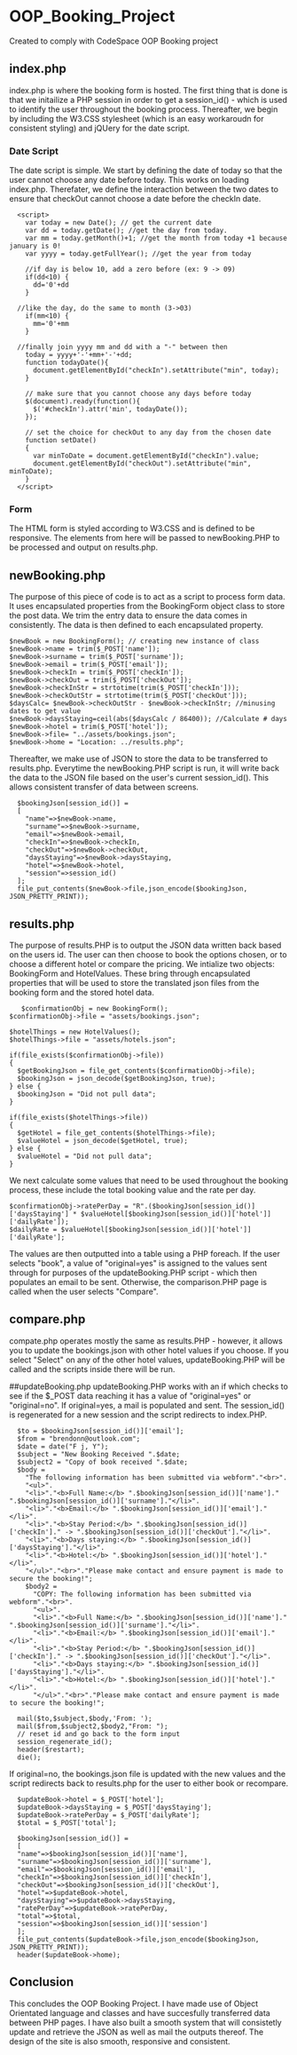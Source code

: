 # OOP_Booking_Project
Created to comply with CodeSpace OOP Booking project

## index.php
index.php is where the booking form is hosted. The first thing that is done is that we initailize a PHP session in order to get a session_id() - which is used to identify the user throughout the booking process. 
Thereafter, we begin by including the W3.CSS stylesheet (which is an easy workaroudn for consistent styling) and jQUery for the date script.
### Date Script
The date script is simple. We start by defining the date of today so that the user cannot choose any date before today. This works on loading index.php. Therefater, we define the interaction between the two dates to ensure that checkOut cannot choose a date before the checkIn date.
```
  <script>
    var today = new Date(); // get the current date
    var dd = today.getDate(); //get the day from today.
    var mm = today.getMonth()+1; //get the month from today +1 because january is 0!
    var yyyy = today.getFullYear(); //get the year from today

    //if day is below 10, add a zero before (ex: 9 -> 09)
    if(dd<10) {
      dd='0'+dd
    }

  //like the day, do the same to month (3->03)
    if(mm<10) {
      mm='0'+mm
    }

  //finally join yyyy mm and dd with a "-" between then
    today = yyyy+'-'+mm+'-'+dd;
    function todayDate(){
      document.getElementById("checkIn").setAttribute("min", today);
    }

    // make sure that you cannot choose any days before today
    $(document).ready(function(){
      $('#checkIn').attr('min', todayDate());
    });

    // set the choice for checkOut to any day from the chosen date
    function setDate()
    {
      var minToDate = document.getElementById("checkIn").value;
      document.getElementById("checkOut").setAttribute("min", minToDate);
    }
  </script>
```
### Form
The HTML form is styled according to W3.CSS and is defined to be responsive. The elements from here will be passed to newBooking.PHP to be processed and output on results.php.
## newBooking.php
The purpose of this piece of code is to act as a script to process form data. It uses encapsulated properties from the BookingForm object class to store the post data. We trim the entry data to ensure the data comes in consistently. The data is then defined to each encapsulated property.
```
$newBook = new BookingForm(); // creating new instance of class
$newBook->name = trim($_POST['name']);
$newBook->surname = trim($_POST['surname']);
$newBook->email = trim($_POST['email']);
$newBook->checkIn = trim($_POST['checkIn']);
$newBook->checkOut = trim($_POST['checkOut']);
$newBook->checkInStr = strtotime(trim($_POST['checkIn']));
$newBook->checkOutStr = strtotime(trim($_POST['checkOut']));
$daysCalc= $newBook->checkOutStr - $newBook->checkInStr; //minusing dates to get value
$newBook->daysStaying=ceil(abs($daysCalc / 86400)); //Calculate # days
$newBook->hotel = trim($_POST['hotel']);
$newBook->file= "../assets/bookings.json";
$newBook->home = "Location: ../results.php";
```

Thereafter, we make use of JSON to store the data to be transferred to results.php. Everytime the newBooking.PHP script is run, it will write back the data to the JSON file based on the user's current session_id(). This allows consistent transfer of data between screens. 
```
  $bookingJson[session_id()] =
  [
    "name"=>$newBook->name,
    "surname"=>$newBook->surname,
    "email"=>$newBook->email,
    "checkIn"=>$newBook->checkIn,
    "checkOut"=>$newBook->checkOut,
    "daysStaying"=>$newBook->daysStaying,
    "hotel"=>$newBook->hotel,
    "session"=>session_id()
  ];
  file_put_contents($newBook->file,json_encode($bookingJson, JSON_PRETTY_PRINT));
  ```
 ## results.php
 The purpose of results.PHP is to output the JSON data written back based on the users id. The user can then choose to book the options chosen, or to choose a different hotel or compare the pricing. We intialize two objects: BookingForm and HotelValues. These bring through encapsulated properties that will be used to store the translated json files from the booking form and the stored hotel data. 
```
   $confirmationObj = new BookingForm();
$confirmationObj->file = "assets/bookings.json";

$hotelThings = new HotelValues();
$hotelThings->file = "assets/hotels.json";

if(file_exists($confirmationObj->file))
{
  $getBookingJson = file_get_contents($confirmationObj->file);
  $bookingJson = json_decode($getBookingJson, true);
} else {
  $bookingJson = "Did not pull data";
}

if(file_exists($hotelThings->file))
{
  $getHotel = file_get_contents($hotelThings->file);
  $valueHotel = json_decode($getHotel, true);
} else {
  $valueHotel = "Did not pull data";
}
 ```
 
 We next calculate some values that need to be used throughout the booking process, these include the total booking value and the rate per day.
  ```
  $confirmationObj->ratePerDay = "R".($bookingJson[session_id()]['daysStaying'] * $valueHotel[$bookingJson[session_id()]['hotel']]['dailyRate']);
$dailyRate = $valueHotel[$bookingJson[session_id()]['hotel']]['dailyRate'];
  ```
  
The values are then outputted into a table using a PHP foreach. If the user selects "book", a value of "original=yes" is assigned to the values sent through for purposes of the updateBooking.PHP script - which then populates an email to be sent. Otherwise, the comparison.PHP page is called when the user selects "Compare".

## compare.php
compate.php operates mostly the same as results.PHP - however, it allows you to update the bookings.json with other hotel values if you choose. If you select "Select" on any of the other hotel values, updateBooking.PHP will be called and the scripts inside there will be run.

##updateBooking.php
updateBooking.PHP works with an if which checks to see if the $_POST data reaching it has a value of "original=yes" or "original=no". If original=yes, a mail is populated and sent. The session_id() is regenerated for a new session and the script redirects to index.PHP.
```
  $to = $bookingJson[session_id()]['email'];
  $from = "brendonn@outlook.com";
  $date = date("F j, Y");
  $subject = "New Booking Received ".$date;
  $subject2 = "Copy of book received ".$date;
  $body =
    "The following information has been submitted via webform"."<br>".
    "<ul>".
    "<li>"."<b>Full Name:</b> ".$bookingJson[session_id()]['name']." ".$bookingJson[session_id()]['surname']."</li>".
    "<li>"."<b>Email:</b> ".$bookingJson[session_id()]['email']."</li>".
    "<li>"."<b>Stay Period:</b> ".$bookingJson[session_id()]['checkIn']." -> ".$bookingJson[session_id()]['checkOut']."</li>".
    "<li>"."<b>Days staying:</b> ".$bookingJson[session_id()]['daysStaying']."</li>".
    "<li>"."<b>Hotel:</b> ".$bookingJson[session_id()]['hotel']."</li>".
    "</ul>"."<br>"."Please make contact and ensure payment is made to secure the booking!";
    $body2 =
      "COPY: The following information has been submitted via webform"."<br>".
      "<ul>".
      "<li>"."<b>Full Name:</b> ".$bookingJson[session_id()]['name']." ".$bookingJson[session_id()]['surname']."</li>".
      "<li>"."<b>Email:</b> ".$bookingJson[session_id()]['email']."</li>".
      "<li>"."<b>Stay Period:</b> ".$bookingJson[session_id()]['checkIn']." -> ".$bookingJson[session_id()]['checkOut']."</li>".
      "<li>"."<b>Days staying:</b> ".$bookingJson[session_id()]['daysStaying']."</li>".
      "<li>"."<b>Hotel:</b> ".$bookingJson[session_id()]['hotel']."</li>".
      "</ul>"."<br>"."Please make contact and ensure payment is made to secure the booking!";

  mail($to,$subject,$body,'From: ');
  mail($from,$subject2,$body2,"From: ");
  // reset id and go back to the form input
  session_regenerate_id();
  header($restart);
  die();
```

If original=no, the bookings.json file is updated with the new values and the script redirects back to results.php for the user to either book or recompare.
```
  $updateBook->hotel = $_POST['hotel'];
  $updateBook->daysStaying = $_POST['daysStaying'];
  $updateBook->ratePerDay = $_POST['dailyRate'];
  $total = $_POST['total'];

  $bookingJson[session_id()] =
  [
  "name"=>$bookingJson[session_id()]['name'],
  "surname"=>$bookingJson[session_id()]['surname'],
  "email"=>$bookingJson[session_id()]['email'],
  "checkIn"=>$bookingJson[session_id()]['checkIn'],
  "checkOut"=>$bookingJson[session_id()]['checkOut'],
  "hotel"=>$updateBook->hotel,
  "daysStaying"=>$updateBook->daysStaying,
  "ratePerDay"=>$updateBook->ratePerDay,
  "total"=>$total,
  "session"=>$bookingJson[session_id()]['session']
  ];
  file_put_contents($updateBook->file,json_encode($bookingJson, JSON_PRETTY_PRINT));
  header($updateBook->home);
```
## Conclusion
This concludes the OOP Booking Project. I have made use of Object Orientated language and classes and have succesfully transferred data between PHP pages. I have also built a smooth system that will consistetly update and retrieve the JSON as well as mail the outputs thereof. The design of the site is also smooth, responsive and consistent.
